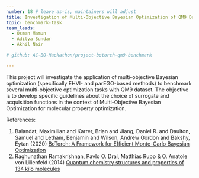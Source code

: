 ```yaml
---
number: 18 # leave as-is, maintainers will adjust
title: Investigation of Multi-Objective Bayesian Optimization of QM9 Dataset
topic: benchmark-task
team_leads:
  - Osman Mamun
  - Aditya Sundar
  - Akhil Nair

# github: AC-BO-Hackathon/project-botorch-qm9-benchmark

---
```


This project will investigate the application of multi-objective Bayesian optimization (specifically EHVI- and parEGO-based methods) to benchmark several multi-objective optimization tasks with QM9 dataset. The objective is to develop specific guidelines about the choice of surrogate and acquisition functions in the context of Multi-Objective Bayesian Optimization for molecular property optimization. 

References:

1. Balandat, Maximilian and Karrer, Brian and Jiang, Daniel R. and Daulton, Samuel and Letham, Benjamin and Wilson, Andrew Gordon and Bakshy, Eytan (2020) [BoTorch: A Framework for Efficient Monte-Carlo Bayesian Optimization](https://proceedings.neurips.cc/paper/2020/hash/f5b1b89d98b7286673128a5fb112cb9a-Abstract.html)
2. Raghunathan Ramakrishnan, Pavlo O. Dral, Matthias Rupp & O. Anatole von Lilienfeld (2014) [Quantum chemistry structures and properties of 134 kilo molecules](https://www.nature.com/articles/sdata201422)
